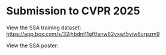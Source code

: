 # Submission to CVPR 2025

View the SSA training dataset: https://app.box.com/s/32jhbdm11gf0anw62vxwt5yiw6urpzm9

View the SSA poster: 
